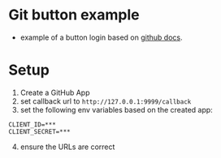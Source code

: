 # Git button example
* example of a button login based on [github docs](https://docs.github.com/en/apps/creating-github-apps/writing-code-for-a-github-app/building-a-login-with-github-button-with-a-github-app).

# Setup
1. Create a GitHub App
2. set callback url to `http://127.0.0.1:9999/callback`
3. set the following env variables based on the created app:
```
CLIENT_ID=***
CLIENT_SECRET=***
```
4. ensure the URLs are correct